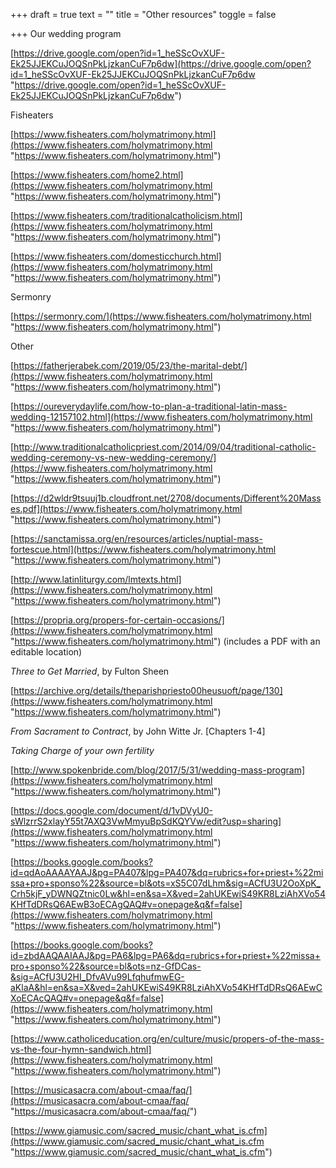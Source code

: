 +++
draft = true
text = ""
title = "Other resources"
toggle = false

+++
Our wedding program

[https://drive.google.com/open?id=1_heSScOvXUF-Ek25JJEKCuJOQSnPkLjzkanCuF7p6dw](https://drive.google.com/open?id=1_heSScOvXUF-Ek25JJEKCuJOQSnPkLjzkanCuF7p6dw "https://drive.google.com/open?id=1_heSScOvXUF-Ek25JJEKCuJOQSnPkLjzkanCuF7p6dw")

Fisheaters

[https://www.fisheaters.com/holymatrimony.html](https://www.fisheaters.com/holymatrimony.html "https://www.fisheaters.com/holymatrimony.html")

[https://www.fisheaters.com/home2.html](https://www.fisheaters.com/holymatrimony.html "https://www.fisheaters.com/holymatrimony.html")

[https://www.fisheaters.com/traditionalcatholicism.html](https://www.fisheaters.com/holymatrimony.html "https://www.fisheaters.com/holymatrimony.html")

[https://www.fisheaters.com/domesticchurch.html](https://www.fisheaters.com/holymatrimony.html "https://www.fisheaters.com/holymatrimony.html")

Sermonry

[https://sermonry.com/](https://www.fisheaters.com/holymatrimony.html "https://www.fisheaters.com/holymatrimony.html")

Other

[https://fatherjerabek.com/2019/05/23/the-marital-debt/](https://www.fisheaters.com/holymatrimony.html "https://www.fisheaters.com/holymatrimony.html")

[https://oureverydaylife.com/how-to-plan-a-traditional-latin-mass-wedding-12157102.html](https://www.fisheaters.com/holymatrimony.html "https://www.fisheaters.com/holymatrimony.html")

[http://www.traditionalcatholicpriest.com/2014/09/04/traditional-catholic-wedding-ceremony-vs-new-wedding-ceremony/](https://www.fisheaters.com/holymatrimony.html "https://www.fisheaters.com/holymatrimony.html")

[https://d2wldr9tsuuj1b.cloudfront.net/2708/documents/Different%20Masses.pdf](https://www.fisheaters.com/holymatrimony.html "https://www.fisheaters.com/holymatrimony.html")

[https://sanctamissa.org/en/resources/articles/nuptial-mass-fortescue.html](https://www.fisheaters.com/holymatrimony.html "https://www.fisheaters.com/holymatrimony.html")

[http://www.latinliturgy.com/lmtexts.html](https://www.fisheaters.com/holymatrimony.html "https://www.fisheaters.com/holymatrimony.html")

[https://propria.org/propers-for-certain-occasions/](https://www.fisheaters.com/holymatrimony.html "https://www.fisheaters.com/holymatrimony.html") (includes a PDF with an editable location)

_Three to Get Married_, by Fulton Sheen

[https://archive.org/details/theparishpriesto00heusuoft/page/130](https://www.fisheaters.com/holymatrimony.html "https://www.fisheaters.com/holymatrimony.html")

_From Sacrament to Contract_, by John Witte Jr. \[Chapters 1-4\]

_Taking Charge of your own fertility_

[http://www.spokenbride.com/blog/2017/5/31/wedding-mass-program](https://www.fisheaters.com/holymatrimony.html "https://www.fisheaters.com/holymatrimony.html")

[https://docs.google.com/document/d/1vDVyU0-sWlzrrS2xlayY55t7AXQ3VwMmyuBpSdKQYVw/edit?usp=sharing](https://www.fisheaters.com/holymatrimony.html "https://www.fisheaters.com/holymatrimony.html")

[https://books.google.com/books?id=qdAoAAAAYAAJ&pg=PA407&lpg=PA407&dq=rubrics+for+priest+%22missa+pro+sponso%22&source=bl&ots=xS5C07dLhm&sig=ACfU3U2OoXpK_Crh5kjF_yDWNQZtnic0Lw&hl=en&sa=X&ved=2ahUKEwiS49KR8LziAhXVo54KHfTdDRsQ6AEwB3oECAgQAQ#v=onepage&q&f=false](https://www.fisheaters.com/holymatrimony.html "https://www.fisheaters.com/holymatrimony.html")

[https://books.google.com/books?id=zbdAAQAAIAAJ&pg=PA6&lpg=PA6&dq=rubrics+for+priest+%22missa+pro+sponso%22&source=bl&ots=nz-GfDCas-&sig=ACfU3U2HI_DfvAVu99LfqhufmwEG-aKlaA&hl=en&sa=X&ved=2ahUKEwiS49KR8LziAhXVo54KHfTdDRsQ6AEwCXoECAcQAQ#v=onepage&q&f=false](https://www.fisheaters.com/holymatrimony.html "https://www.fisheaters.com/holymatrimony.html")

[https://www.catholiceducation.org/en/culture/music/propers-of-the-mass-vs-the-four-hymn-sandwich.html](https://www.fisheaters.com/holymatrimony.html "https://www.fisheaters.com/holymatrimony.html")

[https://musicasacra.com/about-cmaa/faq/](https://musicasacra.com/about-cmaa/faq/ "https://musicasacra.com/about-cmaa/faq/")

[https://www.giamusic.com/sacred_music/chant_what_is.cfm](https://www.giamusic.com/sacred_music/chant_what_is.cfm "https://www.giamusic.com/sacred_music/chant_what_is.cfm")